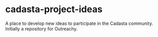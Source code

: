 # cadasta-project-ideas
A place to develop new ideas to participate in the Cadasta community. Initially a repository for Outreachy. 
